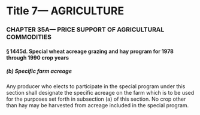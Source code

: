 
# Title 7— AGRICULTURE
### CHAPTER 35A— PRICE SUPPORT OF AGRICULTURAL COMMODITIES
#### § 1445d. Special wheat acreage grazing and hay program for 1978 through 1990 crop years
##### (b) Specific farm acreage

Any producer who elects to participate in the special program under this section shall designate the specific acreage on the farm which is to be used for the purposes set forth in subsection (a) of this section. No crop other than hay may be harvested from acreage included in the special program.
